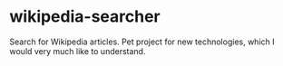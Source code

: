 # wikipedia-searcher
Search for Wikipedia articles. Pet project for new technologies, which I would very much like to understand.

